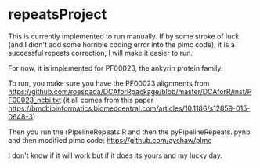 # repeatsProject
This is currently implemented to run manually. If by some stroke of luck (and I didn't add some horrible coding error into the plmc code), it is a successful repeats correction, I will make it easier to run.

For now, it is implemented for PF00023, the ankyrin protein family. 

To run, you make sure you have the PF00023 alignments from https://github.com/roespada/DCAforRpackage/blob/master/DCAforR/inst/PF00023_ncbi.txt (it all comes from this paper https://bmcbioinformatics.biomedcentral.com/articles/10.1186/s12859-015-0648-3)

Then you run the rPipelineRepeats.R and then the pyPipelineRepeats.ipynb and then modified plmc code: https://github.com/ayshaw/plmc

I don't know if it will work but if it does its yours and my lucky day.


